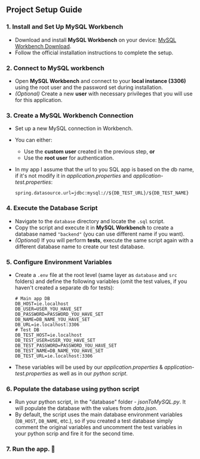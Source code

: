 ## Project Setup Guide

### 1. Install and Set Up MySQL Workbench
- Download and install **MySQL Workbench** on your device: [MySQL Workbench Download](https://dev.mysql.com/downloads/workbench/).  
- Follow the official installation instructions to complete the setup.

### 2. Connect to MySQL workbench
- Open **MySQL Workbench** and connect to your **local instance (3306)** using the root user and the password set during installation.
- *(Optional)* Create a new **user** with necessary privileges that you will use for this application.

### 3. Create a MySQL Workbench Connection
- Set up a new MySQL connection in Workbench.
- You can either:
    - Use the **custom user** created in the previous step, **or**
    - Use the **root user** for authentication.

- In my app I assume that the url to you SQL app is based on the db name, if it's not modify it in *application.properties* and *application-test.properties*:

   ```properties
   spring.datasource.url=jdbc:mysql://${DB_TEST_URL}/${DB_TEST_NAME}
   ```
### 4. Execute the Database Script
- Navigate to the `database` directory and locate the `.sql` script.
- Copy the script and execute it in **MySQL Workbench** to create a database named `"backend"` (you can use different name if you want).
- *(Optional)* If you will perform **tests**, execute the same script again with a different database name to create our test database.

### 5. Configure Environment Variables
- Create a `.env` file at the root level (same layer as `database` and `src` folders) and define the following variables (omit the test values, if you haven't created a separate db for tests):
    ```dotenv
    # Main app DB  
    DB_HOST=ie.localhost
    DB_USER=USER_YOU_HAVE_SET
    DB_PASSWORD=PASSWORD_YOU_HAVE_SET
    DB_NAME=DB_NAME_YOU_HAVE_SET
    DB_URL=ie.localhost:3306
    # Test DB   
    DB_TEST_HOST=ie.localhost
    DB_TEST_USER=USER_YOU_HAVE_SET
    DB_TEST_PASSWORD=PASSWORD_YOU_HAVE_SET
    DB_TEST_NAME=DB_NAME_YOU_HAVE_SET
    DB_TEST_URL=ie.localhost:3306
    
    ```
- These variables will be used by our *application.properties* & *application-test.properties* as well as in our *python script*.
### 6. Populate the database using python script
- Run your python script, in the "database" folder - *jsonToMySQL.py*. It will populate the database with the  values from *data.json*. 
- By default, the script uses the main database environment variables (`DB_HOST`, `DB_NAME`, etc.), so if you created a test database simply comment the original variables and uncomment the test variables in your python scrip and fire it for the second time.
### 7. Run the app. 🚀 